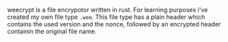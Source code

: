 weecrypt is a file encrypotor written in rust. For learning purposes i've created my own file type `.wee`. This file type has a plain header which contains the used version and the nonce, followed by an encrypted header containin the original file name.

